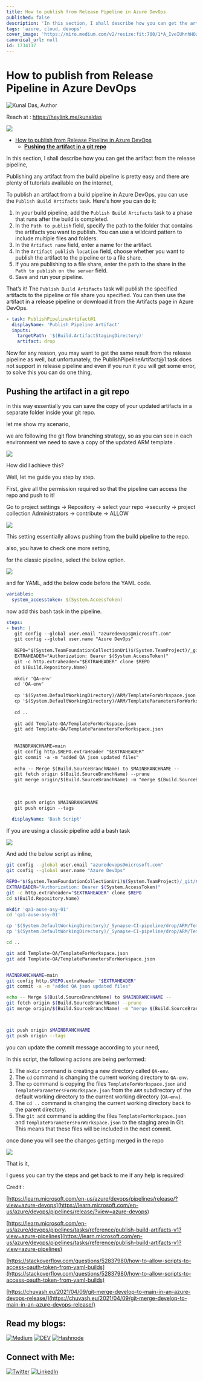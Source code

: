 ```yaml
---
title: How to publish from Release Pipeline in Azure DevOps
published: false
description: 'In this section, I shall describe how you can get the artifact from the release pipeline.'
tags: 'azure, cloud, devops'
cover_image: 'https://miro.medium.com/v2/resize:fit:700/1*A_IveIUhnhHOzi_a04hecA.png'
canonical_url: null
id: 1734117
---
```


# How to publish from Release Pipeline in Azure DevOps

![Kunal Das, Author](https://miro.medium.com/v2/resize:fill:44:44/1*kfaefcgQPHrPsNobjuiiSg.jpeg)

<!-- markdown-link-check-disable -->
Reach at : https://heylink.me/kunaldas
<!-- markdown-link-check-enable -->


![](https://miro.medium.com/v2/resize:fit:700/1*A_IveIUhnhHOzi_a04hecA.png)

- [How to publish from Release Pipeline in Azure DevOps](#how-to-publish-from-release-pipeline-in-azure-devops)
  - [**Pushing the artifact in a git repo**](#pushing-the-artifact-in-a-git-repo)


In this section, I shall describe how you can get the artifact from the release pipeline,

Publishing any artifact from the build pipeline is pretty easy and there are plenty of tutorials available on the internet,

To publish an artifact from a build pipeline in Azure DevOps, you can use the `Publish Build Artifacts` task. Here's how you can do it:

1.  In your build pipeline, add the `Publish Build Artifacts` task to a phase that runs after the build is completed.
2.  In the `Path to publish` field, specify the path to the folder that contains the artifacts you want to publish. You can use a wildcard pattern to include multiple files and folders.
3.  In the `Artifact name` field, enter a name for the artifact.
4.  In the `Artifact publish location` field, choose whether you want to publish the artifact to the pipeline or to a file share.
5.  If you are publishing to a file share, enter the path to the share in the `Path to publish on the server` field.
6.  Save and run your pipeline.

That’s it! The `Publish Build Artifacts` task will publish the specified artifacts to the pipeline or file share you specified. You can then use the artifact in a release pipeline or download it from the Artifacts page in Azure DevOps.
```yaml
- task: PublishPipelineArtifact@1
  displayName: 'Publish Pipeline Artifact'
  inputs:
    targetPath: '$(Build.ArtifactStagingDirectory)'
    artifact: drop
```

Now for any reason, you may want to get the same result from the release pipeline as well, but unfortunately, the PublishPipelineArtifact@1 task does not support in release pipeline and even if you run it you will get some error, to solve this you can do one thing,

## **Pushing the artifact in a git repo**

in this way essentially you can save the copy of your updated artifacts in a separate folder inside your git repo.

let me show my scenario,

we are following the git flow branching strategy, so as you can see in each environment we need to save a copy of the updated ARM template .

![](https://miro.medium.com/v2/resize:fit:700/1*N02QCq_JlDm7I_FWyNanSg.png)

How did I achieve this?

Well, let me guide you step by step.

First, give all the permission required so that the pipeline can access the repo and push to it!

Go to project settings → Repository → select your repo →security → project collection Administrators → contribute → ALLOW

![](https://miro.medium.com/v2/resize:fit:700/1*AlJk6VeImXA3urf7XfHt_Q.png)

This setting essentially allows pushing from the build pipeline to the repo.

also, you have to check one more setting,

for the classic pipeline, select the below option.

![](https://miro.medium.com/v2/resize:fit:328/1*ImXJ-rMt4oEHY9BAHriYaw.png)

and for YAML, add the below code before the YAML code.

```yaml
variables:
  system_accesstoken: $(System.AccessToken)
```

now add this bash task in the pipeline.
```yaml
steps:
- bash: |
   git config --global user.email "azuredevops@microsoft.com"
   git config --global user.name "Azure DevOps"
   
   REPO="$(System.TeamFoundationCollectionUri)$(System.TeamProject)/_git/$(Build.Repository.Name)"
   EXTRAHEADER="Authorization: Bearer $(System.AccessToken)"
   git -c http.extraheader="$EXTRAHEADER" clone $REPO 
   cd $(Build.Repository.Name)
   
   mkdir 'QA-env'
   cd 'QA-env'
   
   cp '$(System.DefaultWorkingDirectory)/ARM/TemplateForWorkspace.json' .
   cp '$(System.DefaultWorkingDirectory)/ARM/TemplateParametersForWorkspace.json' .
   
   cd ..
   
   git add Template-QA/TemplateForWorkspace.json
   git add Template-QA/TemplateParametersForWorkspace.json
   
   
   MAINBRANCHNAME=main
   git config http.$REPO.extraHeader "$EXTRAHEADER"
   git commit -a -m "added QA json updated files"
   
   echo -- Merge $(Build.SourceBranchName) to $MAINBRANCHNAME --
   git fetch origin $(Build.SourceBranchName) --prune
   git merge origin/$(Build.SourceBranchName) -m "merge $(Build.SourceBranchName) to $MAINBRANCHNAME" --no-ff --allow-unrelated-histories
   
   
   
   git push origin $MAINBRANCHNAME
   git push origin --tags
   
  displayName: 'Bash Script'
```

If you are using a classic pipeline add a bash task

![](https://miro.medium.com/v2/resize:fit:700/1*dKCLnmrNT6qGFCkxWOYD6A.png)

And add the below script as inline,

```bash
git config --global user.email "azuredevops@microsoft.com"
git config --global user.name "Azure DevOps"

REPO="$(System.TeamFoundationCollectionUri)$(System.TeamProject)/_git/$(Build.Repository.Name)"
EXTRAHEADER="Authorization: Bearer $(System.AccessToken)"
git -c http.extraheader="$EXTRAHEADER" clone $REPO 
cd $(Build.Repository.Name)

mkdir 'qa1-ause-asy-01'
cd 'qa1-ause-asy-01'

cp '$(System.DefaultWorkingDirectory)/_Synapse-CI-pipeline/drop/ARM/TemplateForWorkspace.json' .
cp '$(System.DefaultWorkingDirectory)/_Synapse-CI-pipeline/drop/ARM/TemplateParametersForWorkspace.json' .

cd ..

git add Template-QA/TemplateForWorkspace.json
git add Template-QA/TemplateParametersForWorkspace.json


MAINBRANCHNAME=main
git config http.$REPO.extraHeader "$EXTRAHEADER"
git commit -a -m "added QA json updated files"

echo -- Merge $(Build.SourceBranchName) to $MAINBRANCHNAME --
git fetch origin $(Build.SourceBranchName) --prune
git merge origin/$(Build.SourceBranchName) -m "merge $(Build.SourceBranchName) to $MAINBRANCHNAME" --no-ff --allow-unrelated-histories



git push origin $MAINBRANCHNAME
git push origin --tags
```

you can update the commit message according to your need,

In this script, the following actions are being performed:

1.  The `mkdir` command is creating a new directory called `QA-env`.
2.  The `cd` command is changing the current working directory to `QA-env`.
3.  The `cp` command is copying the files `TemplateForWorkspace.json` and `TemplateParametersForWorkspace.json` from the `ARM` subdirectory of the default working directory to the current working directory (`QA-env`).
4.  The `cd ..` command is changing the current working directory back to the parent directory.
5.  The `git add` command is adding the files `TemplateForWorkspace.json` and `TemplateParametersForWorkspace.json` to the staging area in Git. This means that these files will be included in the next commit.

once done you will see the changes getting merged in the repo

![](https://miro.medium.com/v2/resize:fit:700/1*uFy8Cz23_1TFnnbKBoOCEQ.png)

That is it,

I guess you can try the steps and get back to me if any help is required!

Credit :

[https://learn.microsoft.com/en-us/azure/devops/pipelines/release/?view=azure-devops](https://learn.microsoft.com/en-us/azure/devops/pipelines/release/?view=azure-devops)

[https://learn.microsoft.com/en-us/azure/devops/pipelines/tasks/reference/publish-build-artifacts-v1?view=azure-pipelines](https://learn.microsoft.com/en-us/azure/devops/pipelines/tasks/reference/publish-build-artifacts-v1?view=azure-pipelines)

[https://stackoverflow.com/questions/52837980/how-to-allow-scripts-to-access-oauth-token-from-yaml-builds](https://stackoverflow.com/questions/52837980/how-to-allow-scripts-to-access-oauth-token-from-yaml-builds)

[https://chuvash.eu/2021/04/09/git-merge-develop-to-main-in-an-azure-devops-release/](https://chuvash.eu/2021/04/09/git-merge-develop-to-main-in-an-azure-devops-release/)


## Read my blogs:
[![Medium](https://i.imgur.com/TgYYM9w.png)](https://kunaldaskd.medium.com)
[![DEV](https://i.imgur.com/bp3qHWb.png)](https://dev.to/kunaldas)
[![Hashnode](https://i.imgur.com/iwZwo2S.png)](https://kunaldas.hashnode.dev)

## Connect with Me:
[![Twitter](https://i.imgur.com/VaorXDP.png)](https://twitter.com/kunald_official)
[![LinkedIn](https://i.imgur.com/ktIHVxm.png)](https://linkedin.com/in/kunaldaskd)

